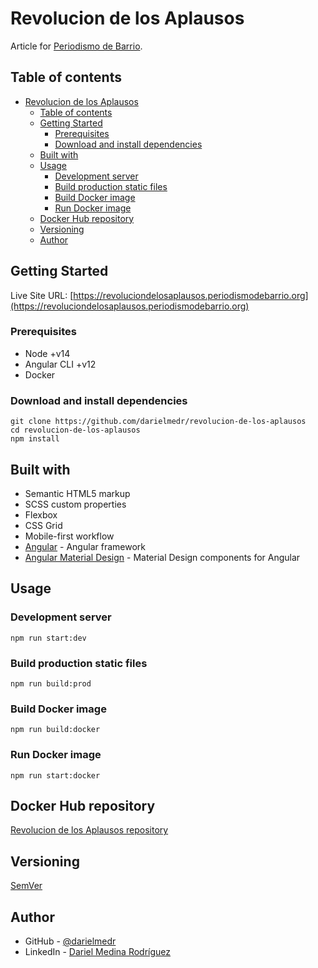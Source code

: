 # Revolucion de los Aplausos

Article for [Periodismo de Barrio](https://www.periodismodebarrio.org/).

## Table of contents

- [Revolucion de los Aplausos](#revolucion-de-los-aplausos)
  - [Table of contents](#table-of-contents)
  - [Getting Started](#getting-started)
    - [Prerequisites](#prerequisites)
    - [Download and install dependencies](#download-and-install-dependencies)
  - [Built with](#built-with)
  - [Usage](#usage)
    - [Development server](#development-server)
    - [Build production static files](#build-production-static-files)
    - [Build Docker image](#build-docker-image)
    - [Run Docker image](#run-docker-image)
  - [Docker Hub repository](#docker-hub-repository)
  - [Versioning](#versioning)
  - [Author](#author)

## Getting Started

Live Site URL: [https://revoluciondelosaplausos.periodismodebarrio.org](https://revoluciondelosaplausos.periodismodebarrio.org)

### Prerequisites

- Node +v14
- Angular CLI +v12
- Docker

### Download and install dependencies

```shell
git clone https://github.com/darielmedr/revolucion-de-los-aplausos
cd revolucion-de-los-aplausos
npm install
```

## Built with

- Semantic HTML5 markup
- SCSS custom properties
- Flexbox
- CSS Grid
- Mobile-first workflow
- [Angular](https://angular.io/) - Angular framework
- [Angular Material Design](https://material.angular.io/) - Material Design components for Angular

## Usage

### Development server

```shell
npm run start:dev
```

### Build production static files

```shell
npm run build:prod
```

### Build Docker image

```shell
npm run build:docker
```

### Run Docker image

```shell
npm run start:docker
```

## Docker Hub repository

[Revolucion de los Aplausos repository](https://hub.docker.com/repository/docker/darielmedr/revolucion-de-los-aplausos)

## Versioning

[SemVer](https://semver.org/)

## Author

- GitHub - [@darielmedr](https://github.com/darielmedr)
- LinkedIn - [Dariel Medina Rodríguez](https://www.linkedin.com/in/darielmedr)
